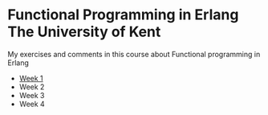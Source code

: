 # Functional Programming in Erlang The University of Kent

My exercises and comments in this course about Functional programming in Erlang

* [Week 1](https://github.com/danielribes/fp_erlang_course/tree/master/week1)
* Week 2
* Week 3
* Week 4
